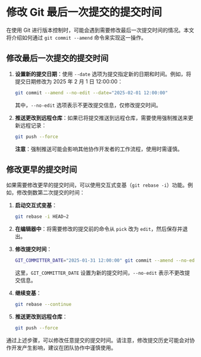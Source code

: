 # 修改 Git 最后一次提交的提交时间

在使用 Git 进行版本控制时，可能会遇到需要修改最后一次提交时间的情况。本文将介绍如何通过 `git commit --amend` 命令来实现这一操作。

## 修改最后一次提交的提交时间

1. **设置新的提交日期**：使用 `--date` 选项为提交指定新的日期和时间。例如，将提交日期修改为 2025 年 2 月 1 日 12:00:00：

   ```bash
   git commit --amend --no-edit --date="2025-02-01 12:00:00"
   ```

   其中，`--no-edit` 选项表示不更改提交信息，仅修改提交时间。

2. **推送更改到远程仓库**：如果已将提交推送到远程仓库，需要使用强制推送来更新远程记录：

   ```bash
   git push --force
   ```

   **注意**：强制推送可能会影响其他协作开发者的工作流程，使用时需谨慎。

## 修改更早的提交时间

如果需要修改更早的提交时间，可以使用交互式变基（`git rebase -i`）功能。例如，修改倒数第二次提交的时间：

1. **启动交互式变基**：

   ```bash
   git rebase -i HEAD~2
   ```

2. **在编辑器中**：将需要修改的提交前的命令从 `pick` 改为 `edit`，然后保存并退出。

3. **修改提交时间**：

   ```bash
   GIT_COMMITTER_DATE="2025-01-31 12:00:00" git commit --amend --no-edit --date="2025-01-31 12:00:00"
   ```

   这里，`GIT_COMMITTER_DATE` 设置为新的提交时间，`--no-edit` 表示不更改提交信息。

4. **继续变基**：

   ```bash
   git rebase --continue
   ```

5. **推送更改到远程仓库**：

   ```bash
   git push --force
   ```

通过上述步骤，可以修改任意提交的提交时间。请注意，修改提交历史可能会对协作开发产生影响，建议在团队协作中谨慎使用。
